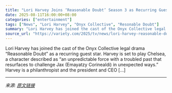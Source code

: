 ```yaml
---
title: "Lori Harvey Joins ‘Reasonable Doubt’ Season 3 as Recurring Guest Star"
date: 2025-08-11T16:00:00+08:00
categories: ["entertainment"]
tags: ["News", "Lori Harvey", "Onyx Collective", "Resonable Doubt"]
summary: "Lori Harvey has joined the cast of the Onyx Collective legal drama “Reasonable Doubt” as a recurring guest star. Harvey is set to play Chelsea, a character described as &#8220;an unpredictable force w"
source_url: "https://variety.com/2025/tv/news/lori-harvey-reasonable-doubt-season-3-1236482766/"
---
```


Lori Harvey has joined the cast of the Onyx Collective legal drama “Reasonable Doubt” as a recurring guest star. Harvey is set to play Chelsea, a character described as &#8220;an unpredictable force with a troubled past that resurfaces to challenge Jax (Emayatzy Corinealdi) in unexpected ways.&#8221; Harvey is a philanthropist and the president and CEO [&#8230;]

---

*来源: [原文链接](https://variety.com/2025/tv/news/lori-harvey-reasonable-doubt-season-3-1236482766/)*
